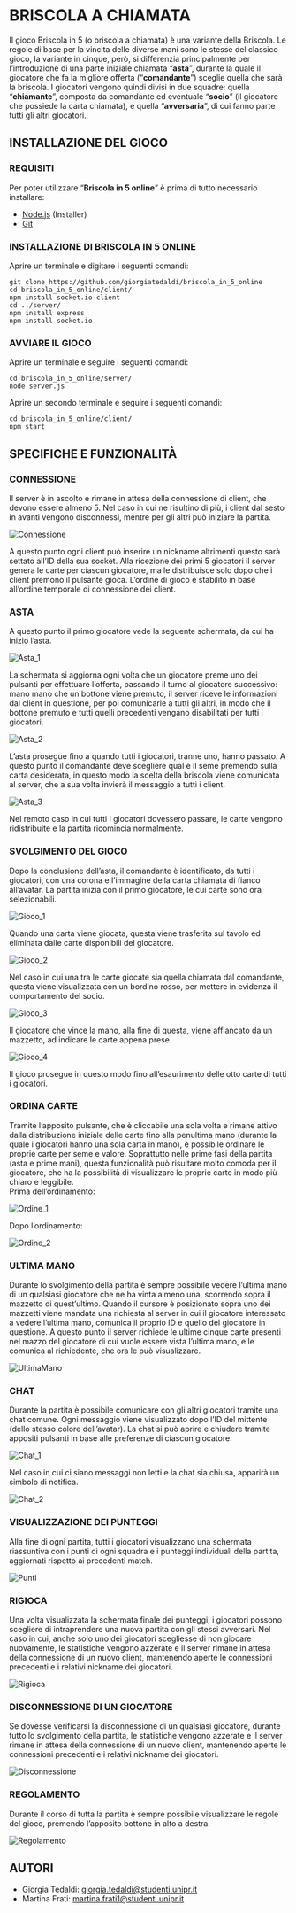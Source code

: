 # BRISCOLA A CHIAMATA 
Il gioco Briscola in 5 (o briscola a chiamata) è una variante della Briscola. Le regole di base per la vincita delle diverse mani sono le stesse del classico gioco, la variante in cinque, però, si differenzia  principalmente per l’introduzione di una parte iniziale chiamata “**asta**”, durante la quale il giocatore che fa la migliore offerta (“**comandante**”) sceglie quella che sarà la briscola. I giocatori vengono quindi divisi in due squadre: quella “**chiamante**”, composta da comandante ed eventuale “**socio**” (il giocatore che possiede la carta chiamata), e quella “**avversaria**”, di cui fanno parte tutti gli altri giocatori.

## INSTALLAZIONE DEL GIOCO
### REQUISITI
Per poter utilizzare “**Briscola in 5 online**” è prima di tutto necessario installare:
- [Node.js](https://nodejs.org/it/download/) (Installer)
- [Git](https://git-scm.com/download/)

### INSTALLAZIONE DI BRISCOLA IN 5 ONLINE
Aprire un terminale e digitare i seguenti comandi:
```
git clone https://github.com/giorgiatedaldi/briscola_in_5_online
cd briscola_in_5_online/client/
npm install socket.io-client
cd ../server/
npm install express
npm install socket.io
```

### AVVIARE IL GIOCO
Aprire un terminale e seguire i seguenti comandi:
```
cd briscola_in_5_online/server/
node server.js
```
Aprire un secondo terminale e seguire i seguenti comandi:
```
cd briscola_in_5_online/client/
npm start
```

## SPECIFICHE E FUNZIONALITÀ
### CONNESSIONE
Il server è in ascolto e rimane in attesa della connessione di client, che devono essere almeno 5. Nel caso in cui ne risultino di più, i client dal sesto in avanti vengono disconnessi, mentre per gli altri può iniziare la partita.

![Connessione](readme_images/1.png)

A questo punto ogni client può inserire un nickname altrimenti questo sarà settato all’ID della sua socket. Alla ricezione dei primi 5 giocatori il server genera le carte per ciascun giocatore, ma le distribuisce solo dopo che i client premono il pulsante gioca.
L’ordine di gioco è stabilito in base all’ordine temporale di connessione dei client.

### ASTA
A questo punto il primo giocatore vede la seguente schermata, da cui ha inizio l’asta.

![Asta_1](readme_images/2.png)

La schermata si aggiorna ogni volta che un giocatore preme uno dei pulsanti per effettuare l’offerta, passando il turno al giocatore successivo: mano mano che un bottone viene premuto,  il server riceve le informazioni dal client in questione, per poi comunicarle a tutti gli altri, in modo che il bottone premuto e tutti quelli precedenti vengano disabilitati per tutti i giocatori.

![Asta_2](readme_images/3.png)

L’asta prosegue fino a quando tutti i giocatori, tranne uno, hanno passato. A questo punto il comandante deve scegliere qual è il seme premendo sulla carta desiderata, in questo modo la scelta della briscola viene comunicata al server, che a sua volta invierà il messaggio a tutti i client. 

![Asta_3](readme_images/4.png)

Nel remoto caso in cui tutti i giocatori dovessero passare, le carte vengono ridistribuite e la partita ricomincia normalmente.

### SVOLGIMENTO DEL GIOCO
Dopo la conclusione dell’asta, il comandante è identificato, da tutti i giocatori, con una corona e l’immagine della carta chiamata di fianco all’avatar. La partita inizia con il primo giocatore, le cui carte sono ora selezionabili.

![Gioco_1](readme_images/5.png)

Quando una carta viene giocata, questa viene trasferita sul tavolo ed eliminata dalle carte disponibili del giocatore. 

![Gioco_2](readme_images/6.png)

Nel caso in cui una tra le carte giocate sia quella chiamata dal comandante, questa viene visualizzata con un bordino rosso, per mettere in evidenza il comportamento del socio.

![Gioco_3](readme_images/7.png)

Il giocatore che vince la mano, alla fine di questa, viene affiancato da un mazzetto, ad indicare le carte appena prese.

![Gioco_4](readme_images/8.png)

Il gioco prosegue in questo modo fino all’esaurimento delle otto carte di tutti i giocatori.

### ORDINA CARTE
Tramite l’apposito pulsante, che è cliccabile una sola volta e rimane attivo dalla distribuzione iniziale delle carte fino alla penultima mano (durante la quale i giocatori hanno una sola carta in mano), è possibile ordinare le proprie carte per seme e valore. 
Soprattutto nelle prime fasi della partita (asta e prime mani), questa funzionalità può risultare molto comoda per il giocatore, che ha la possibilità di visualizzare le proprie carte in modo più chiaro e leggibile.  
Prima dell’ordinamento:

![Ordine_1](readme_images/9.png)

Dopo l’ordinamento:

![Ordine_2](readme_images/10.png)

### ULTIMA MANO
Durante lo svolgimento della partita è sempre possibile vedere l’ultima mano di un qualsiasi giocatore che ne ha vinta almeno una, scorrendo sopra il mazzetto di quest’ultimo. Quando il cursore è posizionato sopra uno dei mazzetti viene mandata una richiesta al server in cui il giocatore interessato a vedere l’ultima mano, comunica il proprio ID e quello del giocatore in questione. A questo punto il server richiede le ultime cinque carte presenti nel mazzo del giocatore di cui vuole essere vista l’ultima mano, e le comunica al richiedente, che ora le può visualizzare.

![UltimaMano](readme_images/11.png)

### CHAT
Durante la partita è possibile comunicare con gli altri giocatori tramite una chat comune. Ogni messaggio viene visualizzato dopo l’ID del mittente (dello stesso colore dell’avatar).
La chat si può aprire e chiudere tramite appositi pulsanti in base alle preferenze di ciascun giocatore.

![Chat_1](readme_images/12.png)

Nel caso in cui ci siano messaggi non letti e la chat sia chiusa, apparirà un simbolo di notifica.

![Chat_2](readme_images/13.png)

### VISUALIZZAZIONE DEI PUNTEGGI
Alla fine di ogni partita, tutti i giocatori visualizzano una schermata riassuntiva con i punti di ogni squadra e i punteggi individuali della partita, aggiornati rispetto ai precedenti match.

![Punti](readme_images/14.png)

### RIGIOCA
Una volta visualizzata la schermata finale dei punteggi, i giocatori possono scegliere di intraprendere una nuova partita con gli stessi avversari. Nel caso in cui, anche solo uno dei giocatori scegliesse di non giocare nuovamente, le statistiche vengono azzerate e il server rimane in attesa della connessione di un nuovo client, mantenendo aperte le connessioni precedenti e i relativi nickname dei giocatori.

![Rigioca](readme_images/15.png)

### DISCONNESSIONE DI UN GIOCATORE
Se dovesse verificarsi la disconnessione di un qualsiasi giocatore, durante tutto lo svolgimento della partita, le statistiche vengono azzerate e il server rimane in attesa della connessione di un nuovo client, mantenendo aperte le connessioni precedenti e i relativi nickname dei giocatori.

![Disconnessione](readme_images/16.png)

### REGOLAMENTO
Durante il corso di tutta la partita è sempre possibile visualizzare le regole del gioco, premendo l’apposito bottone in alto a destra.

![Regolamento](readme_images/17.png)

## AUTORI
- Giorgia Tedaldi: giorgia.tedaldi@studenti.unipr.it
- Martina Frati: martina.frati1@studenti.unipr.it
